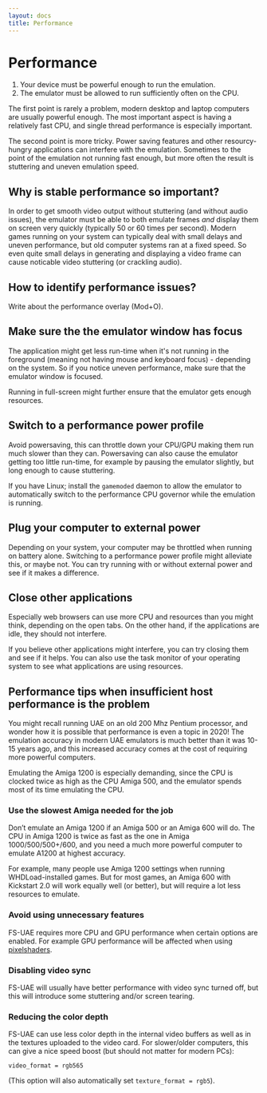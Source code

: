 ```yaml
---
layout: docs
title: Performance
---
```


# Performance

1. Your device must be powerful enough to run the emulation.
2. The emulator must be allowed to run sufficiently often on the CPU.

The first point is rarely a problem, modern desktop and laptop computers are usually powerful enough. The most important aspect is having a relatively fast CPU, and single thread performance is especially important.

The second point is more tricky. Power saving features and other resourcy-hungry applications can interfere with the emulation. Sometimes to the point of the emulation not running fast enough, but more often the result is stuttering and uneven emulation speed.

## Why is stable performance so important?

In order to get smooth video output without stuttering (and without audio issues), the emulator must be able to both emulate frames _and_ display them on screen very quickly (typically 50 or 60 times per second). Modern games running on your system can typically deal with small delays and uneven performance, but old computer systems ran at a fixed speed. So even quite small delays in generating and displaying a video frame can cause noticable video stuttering (or crackling audio).

## How to identify performance issues?

Write about the performance overlay (Mod+O).

## Make sure the the emulator window has focus

The application might get less run-time when it's not running in the foreground (meaning not having mouse and keyboard focus) - depending on the system. So if you notice uneven performance, make sure that the emulator window is focused.

Running in full-screen might further ensure that the emulator gets enough resources.

## Switch to a performance power profile

Avoid powersaving, this can throttle down your CPU/GPU making them run much slower than they can. Powersaving can also cause the emulator getting too little run-time, for example by pausing the emulator slightly, but long enough to cause stuttering.

If you have Linux; install the `gamemoded` daemon to allow the emulator to automatically switch to the performance CPU governor while the emulation is running.

## Plug your computer to external power

Depending on your system, your computer may be throttled when running on battery alone. Switching to a performance power profile might alleviate this, or maybe not. You can try running with or without external power and see if it makes a difference.

## Close other applications

Especially web browsers can use more CPU and resources than you might think, depending on the open tabs. On the other hand, if the applications are idle, they should not interfere.

If you believe other applications might interfere, you can try closing them and see if it helps. You can also use the task monitor of your operating system to see what applications are using resources.

## Performance tips when insufficient host performance is the problem

You might recall running UAE on an old 200 Mhz Pentium processor, and wonder how it is possible that performance is even a topic in 2020! The emulation accuracy in modern UAE emulators is much better than it was 10-15 years ago, and this increased accuracy comes at the cost of requiring more powerful computers.

Emulating the Amiga 1200 is especially demanding, since the CPU is clocked twice as high as the CPU Amiga 500, and the emulator spends most of its time emulating the CPU.

### Use the slowest Amiga needed for the job

Don’t emulate an Amiga 1200 if an Amiga 500 or an Amiga 600 will do. The CPU in Amiga 1200 is twice as fast as the one in Amiga 1000/500/500+/600, and you need a much more powerful computer to emulate A1200 at highest accuracy.

For example, many people use Amiga 1200 settings when running WHDLoad-installed games. But for most games, an Amiga 600 with Kickstart 2.0 will work equally well (or better), but will require a lot less resources to emulate.

### Avoid using unnecessary features

FS-UAE requires more CPU and GPU performance when certain options are enabled. For example GPU performance will be affected when using [pixelshaders](shaders.md).

### Disabling video sync

FS-UAE will usually have better performance with video sync turned off, but this will introduce some stuttering and/or screen tearing.

### Reducing the color depth

FS-UAE can use less color depth in the internal video buffers as well as in the textures uploaded to the video card. For slower/older computers, this can give a nice speed boost (but should not matter for modern PCs):

    video_format = rgb565

(This option will also automatically set `texture_format = rgb5`).
